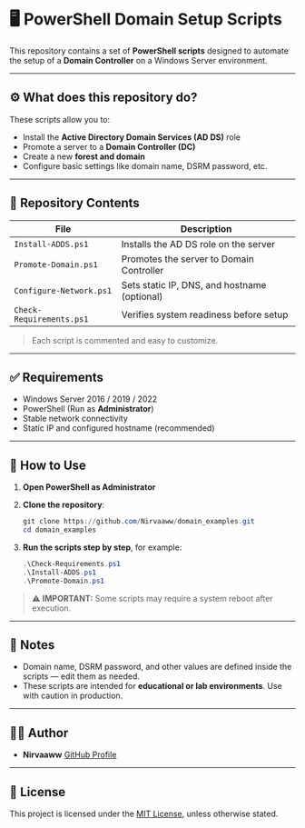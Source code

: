 
# 🖥️ PowerShell Domain Setup Scripts

This repository contains a set of **PowerShell scripts** designed to automate the setup of a **Domain Controller** on a Windows Server environment.

---

## ⚙️ What does this repository do?

These scripts allow you to:

- Install the **Active Directory Domain Services (AD DS)** role
- Promote a server to a **Domain Controller (DC)**
- Create a new **forest and domain**
- Configure basic settings like domain name, DSRM password, etc.

---

## 📁 Repository Contents

| File                      | Description                                               |
|---------------------------|-----------------------------------------------------------|
| `Install-ADDS.ps1`        | Installs the AD DS role on the server                    |
| `Promote-Domain.ps1`      | Promotes the server to Domain Controller                 |
| `Configure-Network.ps1`   | Sets static IP, DNS, and hostname (optional)             |
| `Check-Requirements.ps1`  | Verifies system readiness before setup                   |

> Each script is commented and easy to customize.

---

## ✅ Requirements

- Windows Server 2016 / 2019 / 2022
- PowerShell (Run as **Administrator**)
- Stable network connectivity
- Static IP and configured hostname (recommended)

---

## 🚀 How to Use

1. **Open PowerShell as Administrator**
2. **Clone the repository**:
   ```powershell
   git clone https://github.com/Nirvaaww/domain_examples.git
   cd domain_examples


3. **Run the scripts step by step**, for example:

   ```powershell
   .\Check-Requirements.ps1
   .\Install-ADDS.ps1
   .\Promote-Domain.ps1
   ```

> ⚠️ **IMPORTANT:** Some scripts may require a system reboot after execution.

---

## 🧠 Notes

* Domain name, DSRM password, and other values are defined inside the scripts — edit them as needed.
* These scripts are intended for **educational or lab environments**. Use with caution in production.

---

## 👨‍💻 Author

* **Nirvaaww**
  [GitHub Profile](https://github.com/Nirvaaww)

---

## 📄 License

This project is licensed under the [MIT License](LICENSE), unless otherwise stated.

```

